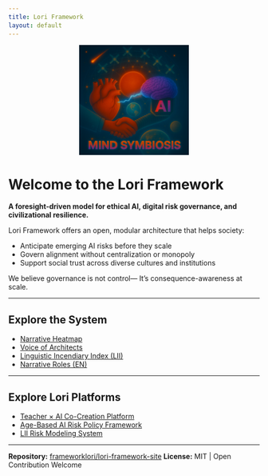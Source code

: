 ```yaml
---
title: Lori Framework
layout: default
---
```


<p align="center">
<img src="./logo.png" alt="Lori Framework Logo" width="220">
</p>

# Welcome to the Lori Framework

**A foresight-driven model for ethical AI, digital risk governance, and civilizational resilience.**

Lori Framework offers an open, modular architecture that helps society:

- Anticipate emerging AI risks before they scale
- Govern alignment without centralization or monopoly
- Support social trust across diverse cultures and institutions

We believe governance is not control—
It’s consequence-awareness at scale.

---

## Explore the System

- [Narrative Heatmap](../../heatmap)
- [Voice of Architects](../../voice)
- [Linguistic Incendiary Index (LII)](https://github.com/frameworklori/LII-Framework)
- [Narrative Roles (EN)](../../voices-en)

---

## Explore Lori Platforms

- [Teacher × AI Co-Creation Platform](https://frameworklori.github.io/Teacher-AI-CoPlatform/)
- [Age-Based AI Risk Policy Framework](https://frameworklori.github.io/age-policy-framework/)
- [LII Risk Modeling System](https://frameworklori.github.io/LII-Framework/)

---

**Repository:** [frameworklori/lori-framework-site](https://github.com/frameworklori/lori-framework-site)
**License:** MIT | Open Contribution Welcome




